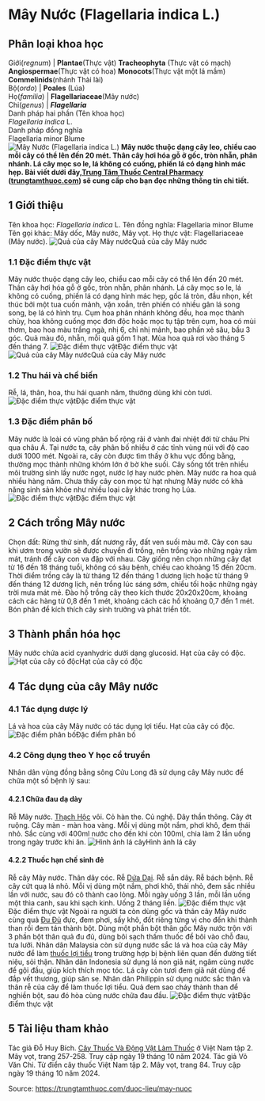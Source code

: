 # Mây Nước (Flagellaria indica L.)

Phân loại khoa học  
---  
Giới(_regnum_) |  **Plantae**(Thực vật) **Tracheophyta** (Thực vật có mạch) **Angiospermae**(Thực vật có hoa) **Monocots**(Thực vật một lá mầm) **Commelinids**(nhánh Thài lài)  
Bộ(_ordo_) | **Poales** (Lúa)  
Họ(_familia_) | **Flagellariaceae**(Mây nước)  
Chi(_genus_) | **_Flagellaria_**  
Danh pháp hai phần (Tên khoa học)  
_Flagellaria indica_ L.  
Danh pháp đồng nghĩa  
Flagellaria minor Blume  
![Mây Nước \(Flagellaria indica L.\)](https://trungtamthuoc.com/images/others/may-nuoc-4025.jpg)
**Mây nước thuộc dạng cây leo, chiều cao mỗi cây có thể lên đến 20 mét. Thân cây hơi hóa gỗ ở gốc, tròn nhẵn, phân nhánh. Lá cây mọc so le, lá không có cuống, phiến lá có dạng hình mác hẹp. Bài viết dưới đây,[Trung Tâm Thuốc Central Pharmacy](https://trungtamthuoc.com/ "Trung Tâm Thuốc Central Pharmacy") ([trungtamthuoc.com](https://trungtamthuoc.com/ "trungtamthuoc.com")) sẽ cung cấp cho bạn đọc những thông tin chi tiết.**
##  1 Giới thiệu
Tên khoa học: _Flagellaria indica_ L.
Tên đồng nghĩa: Flagellaria minor Blume
Tên gọi khác: Mây dốc, Mây nước, Mây vọt.
Họ thực vật: Flagellariaceae (Mây nước).
![Quả của cây Mây nước](https://trungtamthuoc.com/images/item/may-nuoc-0.jpg)Quả của cây Mây nước
### 1.1 Đặc điểm thực vật
Mây nước thuộc dạng cây leo, chiều cao mỗi cây có thể lên đến 20 mét. Thân cây hơi hóa gỗ ở gốc, tròn nhẵn, phân nhánh.
Lá cây mọc so le, lá không có cuống, phiến lá có dạng hình mác hẹp, gốc lá tròn, đầu nhọn, kết thúc bởi một tua cuốn mảnh, vặn xoắn, trên phiến có nhiều gân lá song song, bẹ lá có hình trụ.
Cụm hoa phân nhánh không đều, hoa mọc thành chùy, hoa không cuống mọc đơn độc hoặc mọc tụ tập trên cụm, hoa có mùi thơm, bao hoa màu trắng ngà, nhị 6, chỉ nhị mảnh, bao phấn xẻ sâu, bầu 3 góc.
Quả màu đỏ, nhẵn, mỗi quả gồm 1 hạt.
Mùa hoa quả rơi vào tháng 5 đến tháng 7.
![Đặc điểm thực vật](https://trungtamthuoc.com/images/item/may-nuoc-9.jpg)Đặc điểm thực vật![Quả của cây Mây nước](https://trungtamthuoc.com/images/item/may-nuoc-1.jpg)Quả của cây Mây nước
### 1.2 Thu hái và chế biến
Rễ, lá, thân, hoa, thu hái quanh năm, thường dùng khi còn tươi.
![Đặc điểm thực vật](https://trungtamthuoc.com/images/item/may-nuoc-2.jpg)Đặc điểm thực vật
### 1.3 Đặc điểm phân bố
Mây nước là loài có vùng phân bố rộng rãi ở vành đai nhiệt đới từ châu Phi qua châu Á. Tại nước ta, cây phân bố nhiều ở các tỉnh vùng núi với độ cao dưới 1000 mét. Ngoài ra, cây còn được tìm thấy ở khu vực đồng bằng, thường mọc thành những khóm lớn ở bờ khe suối. Cây sống tốt trên nhiều môi trường sình lầy nước ngọt, nước lợ hay nước phèn. Mây nước ra hoa quả nhiều hàng năm. Chưa thấy cây con mọc từ hạt nhưng Mây nước có khả năng sinh sản khỏe như nhiều loại cây khác trong họ Lúa.
![Đặc điểm thực vật](https://trungtamthuoc.com/images/item/may-nuoc-3.jpg)Đặc điểm thực vật
##  2 Cách trồng Mây nước
Chọn đất: Rừng thứ sinh, đất nương rẫy, đất ven suối màu mỡ.
Cây con sau khi ươm trong vườn sẽ được chuyển đi trồng, nên trồng vào những ngày râm mát, tránh để cây con va đập với nhau. Cây giống nên chọn những cây đạt từ 16 đến 18 tháng tuổi, không có sâu bệnh, chiều cao khoảng 15 đến 20cm.
Thời điểm trồng cây là từ tháng 12 đến tháng 1 dương lịch hoặc từ tháng 9 đến tháng 12 dương lịch, nên trồng lúc sáng sớm, chiều tối hoặc những ngày trời mưa mát mẻ.
Đào hố trồng cây theo kích thước 20x20x20cm, khoảng cách các hàng từ 0,8 đến 1 mét, khoảng cách các hố khoảng 0,7 đến 1 mét.
Bón phân để kích thích cây sinh trưởng và phát triển tốt.
##  3 Thành phần hóa học
Mây nước chứa acid cyanhydric dưới dạng glucosid.
Hạt của cây có độc.
![Hạt của cây có độc](https://trungtamthuoc.com/images/item/may-nuoc-4.jpg)Hạt của cây có độc
##  4 Tác dụng của cây Mây nước
### 4.1 Tác dụng dược lý
Lá và hoa của cây Mây nước có tác dụng lợi tiểu.
Hạt của cây có độc.
![Đặc điểm phân bố](https://trungtamthuoc.com/images/item/may-nuoc-5.jpg)Đặc điểm phân bố
### 4.2 Công dụng theo Y học cổ truyền
Nhân dân vùng đồng bằng sông Cửu Long đã sử dụng cây Mây nước để chữa một số bệnh lý sau:
#### 4.2.1 Chữa đau dạ dày
Rễ Mây nước.
[Thạch Hộc](https://trungtamthuoc.com/hoat-chat/thach-hoc "Thạch Hộc") vôi.
Cỏ hàn the.
Củ nghệ.
Dây thần thông.
Cây ớt ruộng.
Cây màn - màn hoa vàng.
Mỗi vị dùng một nắm, phơi khô, đem thái nhỏ.
Sắc cùng với 400ml nước cho đến khi còn 100ml, chia làm 2 lần uống trong ngày trước khi ăn.
![Hình ảnh lá cây](https://trungtamthuoc.com/images/item/may-nuoc-6.jpg)Hình ảnh lá cây
#### 4.2.2 Thuốc hạn chế sinh đẻ
Rễ cây Mây nước.
Thân dây cóc.
Rễ [Dứa Dại](https://trungtamthuoc.com/duoc-lieu/dua-dai "Dứa Dại").
Rễ sắn dây.
Rễ bách bệnh.
Rễ cây cứt quạ lá nhỏ.
Mỗi vị dùng một nắm, phơi khô, thái nhỏ, đem sắc nhiều lần với nước, sau đó cô thành cao lỏng. Mỗi ngày uống 3 lần, mỗi lần uống một thìa canh, sau khi sạch kinh. Uống 2 tháng liền.
![Đặc điểm thực vật](https://trungtamthuoc.com/images/item/may-nuoc-7.jpg)Đặc điểm thực vật
Ngoài ra người ta còn dùng gốc và thân cây Mây nước cùng quả [Đu Đủ](https://trungtamthuoc.com/duoc-lieu/du-du-01 "Đu Đủ") đực, đem phơi, sấy khô, đốt riêng từng vị cho đến khi thành than rồi đem tán thành bột. Dùng một phần bột thân gốc Mây nước trộn với 3 phần bột thân quả đu đủ, dùng bôi sạch thấm thuốc để bôi vào chỗ đau, tưa lưỡi.
Nhân dân Malaysia còn sử dụng nước sắc lá và hoa của cây Mây nước để làm [thuốc lợi tiểu](https://trungtamthuoc.com/bai-viet/duoc-ly-thuoc-loi-tieu-dai-cuong-va-cac-thuoc-cu-the "thuốc lợi tiểu") trong trường hợp bị bệnh liên quan đến đường tiết niệu, sỏi thận.
Nhân dân Indonesia sử dụng lá non giã nát, ngâm cùng nước để gội đầu, giúp kích thích mọc tóc. Lá cây còn tươi đem giã nát dùng để đắp vết thương, giúp săn se.
Nhân dân Philippin sử dụng nước sắc thân và thân rễ của cây để làm thuốc lợi tiểu. Quả đem sao cháy thành than để nghiền bột, sau đó hòa cùng nước chữa đau đầu.
![Đặc điểm thực vật](https://trungtamthuoc.com/images/item/may-nuoc-8.jpg)Đặc điểm thực vật
##  5 Tài liệu tham khảo
Tác giả Đỗ Huy Bích. [Cây Thuốc Và Động Vật Làm Thuốc](https://trungtamthuoc.com/bai-viet/doc-online-va-tai-mien-phi-pdf-sach-cay-thuoc-va-dong-vat-lam-thuoc-o-viet-nam "Cây Thuốc Và Động Vật Làm Thuốc") ở Việt Nam tập 2. Mây vọt, trang 257-258. Truy cập ngày 19 tháng 10 năm 2024.
Tác giả Võ Văn Chi. Từ điển cây thuốc Việt Nam tập 2. Mây vọt, trang 84. Truy cập ngày 19 tháng 10 năm 2024.


Source: https://trungtamthuoc.com/duoc-lieu/may-nuoc